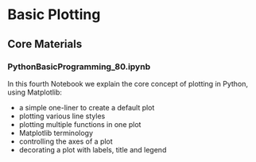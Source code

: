 # Basic Plotting

## Core Materials
### PythonBasicProgramming_80.ipynb
In this fourth Notebook we explain the core concept of plotting in Python, using Matplotlib:

* a simple one-liner to create a default plot
* plotting various line styles
* plotting multiple functions in one plot
* Matplotlib terminology
* controlling the axes of a plot
* decorating a plot with labels, title and legend

